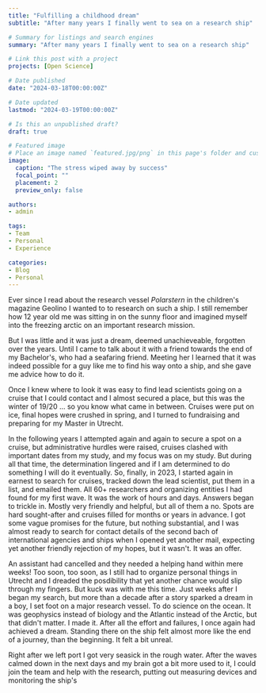 ```yaml
---
title: "Fulfilling a childhood dream"
subtitle: "After many years I finally went to sea on a research ship"

# Summary for listings and search engines
summary: "After many years I finally went to sea on a research ship"

# Link this post with a project
projects: [Open Science]

# Date published
date: "2024-03-18T00:00:00Z"

# Date updated
lastmod: "2024-03-19T00:00:00Z"

# Is this an unpublished draft?
draft: true

# Featured image
# Place an image named `featured.jpg/png` in this page's folder and customize its options here.
image:
  caption: "The stress wiped away by success"
  focal_point: ""
  placement: 2
  preview_only: false

authors:
- admin

tags:
- Team
- Personal
- Experience

categories:
- Blog
- Personal
---
```


Ever since I read about the research vessel *Polarstern* in the children's magazine Geolino I wanted to to research on such a ship. I still remember how 12 year old me was sitting in on the sunny floor and imagined myself into the freezing arctic on an important research mission.

But I was little and it was just a dream, deemed unachieveable, forgotten over the years. Until I came to talk about it with a friend towards the end of my Bachelor's, who had a seafaring friend. Meeting her I learned that it was indeed possible for a guy like me to find his way onto a ship, and she gave me advice how to do it.

Once I knew where to look it was easy to find lead scientists going on a cruise that I could contact and I almost secured a place, but this was the winter of 19/20 ... so you know what came in between. Cruises were put on ice, final hopes were crushed in spring, and I turned to fundraising and preparing for my Master in Utrecht.

In the following years I attempted again and again to secure a spot on a cruise, but administrative hurdles were raised, cruises clashed with important dates from my study, and my focus was on my study. But during all that time, the determination lingered and if I am determined to do something I will do it eventually. So, finally, in 2023, I started again in earnest to search for cruises, tracked down the lead scientist, put them in a list, and emailed them. All 60+ researchers and organizing entities I had found for my first wave. It was the work of hours and days. Answers began to trickle in. Mostly very friendly and helpful, but all of them a no. Spots are hard sought-after and cruises filled for months or years in advance. I got some vague promises for the future, but nothing substantial, and I was almost ready to search for contact details of the second bach of international agencies and ships when I opened yet another mail, expecting yet another friendly rejection of my hopes, but it wasn't. It was an offer.

An assistant had cancelled and they needed a helping hand within mere weeks! Too soon, too soon, as I still had to organize personal things in Utrecht and I dreaded the posdibility that yet another chance would slip through my fingers. But kuck was with me this time. Just weeks after I began my search, but more than a decade after a story sparked a dream in a boy, I set foot on a major research vessel. To do science on the ocean. It was geophysics instead of biology and the Atlantic instead of the Arctic, but that didn't matter. I made it. After all the effort and failures, I once again had achieved a dream. Standing there on the ship felt almost more like the end of a journey, than the beginning. It felt a bit unreal.

Right after we left port I got very seasick in the rough water. After the waves calmed down in the next days and my brain got a bit more used to it, I could join the team and help with the research, putting out measuring devices and monitoring the ship's 
